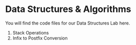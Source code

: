 # Data Structures & Algorithms

You will find the code files for our Data Structures Lab here.

1. Stack Operations
2. Infix to Postfix Conversion